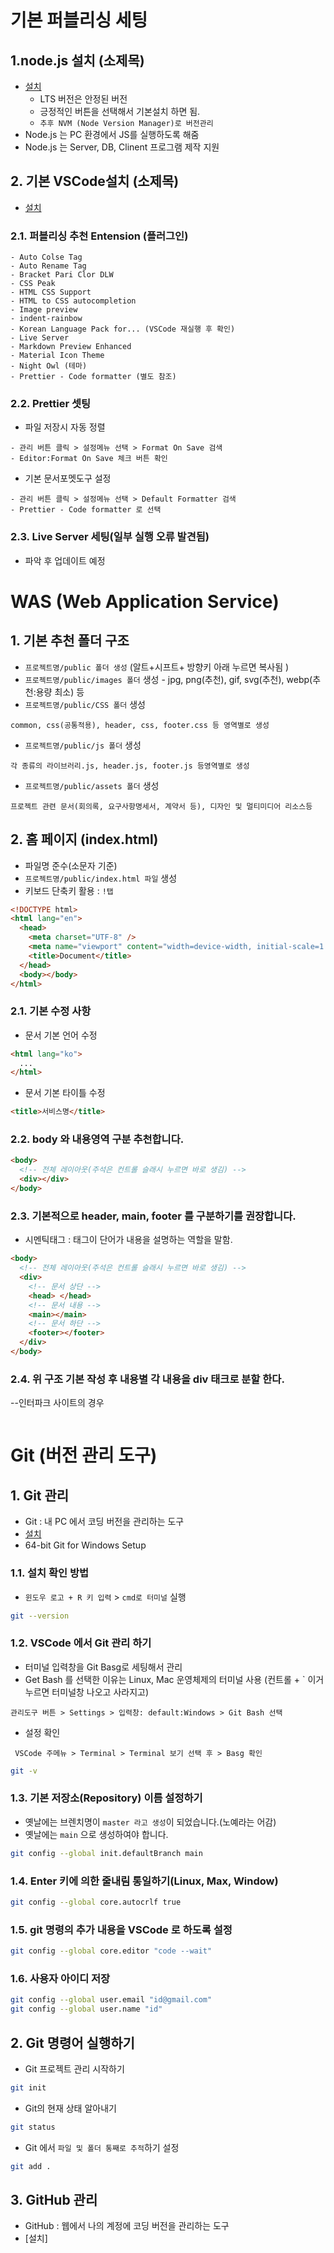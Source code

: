 # 기본 퍼블리싱 세팅

## 1.node.js 설치 (소제목)

- [설치](http://node.js.org)
  - LTS 버전은 안정된 버전
  - 긍정적인 버튼을 선택해서 기본설치 하면 됨.
  - `추후 NVM (Node Version Manager)로 버전관리`
- Node.js 는 PC 환경에서 JS를 실행하도록 해줌
- Node.js 는 Server, DB, Clinent 프로그램 제작 지원

## 2. 기본 VSCode설치 (소제목)

- [설치](http://code.visualstudio.com/)

### 2.1. 퍼블리싱 추천 Entension (플러그인)

```
- Auto Colse Tag
- Auto Rename Tag
- Bracket Pari Clor DLW
- CSS Peak
- HTML CSS Support
- HTML to CSS autocompletion
- Image preview
- indent-rainbow
- Korean Language Pack for... (VSCode 재실행 후 확인)
- Live Server
- Markdown Preview Enhanced
- Material Icon Theme
- Night Owl (테마)
- Prettier - Code formatter (별도 참조)

```

### 2.2. Prettier 셋팅

- 파일 저장시 자동 정렬

```
- 관리 버튼 클릭 > 설정메뉴 선택 > Format On Save 검색
- Editor:Format On Save 체크 버튼 확인
```

- 기본 문서포멧도구 설정

```
- 관리 버튼 클릭 > 설정메뉴 선택 > Default Formatter 검색
- Prettier - Code formatter 로 선택
```

### 2.3. Live Server 세팅(일부 실행 오류 발견됨)

- 파악 후 업데이트 예정

# WAS (Web Application Service)

## 1. 기본 추천 폴더 구조

- `프로젝트명/public 폴더 생성` (알트+시프트+ 방향키 아래 누르면 복사됨 )
- `프로젝트명/public/images 폴더` 생성 - jpg, png(추천), gif, svg(추천), webp(추천:용량 최소) 등
- `프로젝트명/public/CSS 폴더` 생성

```
common, css(공통적용), header, css, footer.css 등 영역별로 생성
```

- `프로젝트명/public/js 폴더` 생성

```
각 종류의 라이브러리.js, header.js, footer.js 등영역별로 생성
```

- `프로젝트명/public/assets 폴더` 생성

```
프로젝트 관련 문서(회의록, 요구사항명세서, 계약서 등), 디자인 및 멀티미디어 리소스등
```

## 2. 홈 페이지 (index.html)

- 파일명 준수(소문자 기준)
- `프로젝트명/public/index.html 파일` 생성
- 키보드 단축키 활용 : `!탭`

```html
<!DOCTYPE html>
<html lang="en">
  <head>
    <meta charset="UTF-8" />
    <meta name="viewport" content="width=device-width, initial-scale=1.0" />
    <title>Document</title>
  </head>
  <body></body>
</html>
```

### 2.1. 기본 수정 사항

- 문서 기본 언어 수정

```html
<html lang="ko">
  ...
</html>
```

- 문서 기본 타이틀 수정

```html
<title>서비스명</title>
```

### 2.2. body 와 내용영역 구분 추천합니다.

```html
<body>
  <!-- 전체 레이아웃(주석은 컨트롤 슬래시 누르면 바로 생김) -->
  <div></div>
</body>
```

### 2.3. 기본적으로 header, main, footer 를 구분하기를 권장합니다.

- 시멘틱태그 : 태그이 단어가 내용을 설명하는 역할을 말함.

```html
<body>
  <!-- 전체 레이아웃(주석은 컨트롤 슬래시 누르면 바로 생김) -->
  <div>
    <!-- 문서 상단 -->
    <head> </head>
    <!-- 문서 내용 -->
    <main></main>
    <!-- 문서 하단 -->
    <footer></footer>
  </div>
</body>
```

### 2.4. 위 구조 기본 작성 후 내용별 각 내용을 div 태크로 분할 한다.

--인터파크 사이트의 경우

```html

```

# Git (버전 관리 도구)

## 1. Git 관리

- Git : 내 PC 에서 코딩 버전을 관리하는 도구
- [설치](https://git-scm.com/)
- 64-bit Git for Windows Setup

### 1.1. 설치 확인 방법

- `윈도우 로고 + R 키 입력` > `cmd로 터미널` 실행

```bash
git --version
```

### 1.2. VSCode 에서 Git 관리 하기

- 터미널 입력창을 Git Basg로 세팅해서 관리
- Get Bash 를 선택한 이유는 Linux, Mac 운영체제의 터미널 사용 (컨트롤 + ` 이거 누르면 터미널창 나오고 사라지고)

```
관리도구 버튼 > Settings > 입력창: default:Windows > Git Bash 선택
```

- 설정 확인

```
 VSCode 주메뉴 > Terminal > Terminal 보기 선택 후 > Basg 확인
```

```bash
git -v

```

### 1.3. 기본 저장소(Repository) 이름 설정하기

- 옛날에는 브렌치명이 `master 라고 생성`이 되었습니다.(노예라는 어감)
- 옛날에는 `main` 으로 생성하여야 합니다.

```bash
git config --global init.defaultBranch main

```

### 1.4. Enter 키에 의한 줄내림 통일하기(Linux, Max, Window)

```bash
git config --global core.autocrlf true
```

### 1.5. git 명령의 추가 내용을 VSCode 로 하도록 설정

```bash
git config --global core.editor "code --wait"
```

### 1.6. 사용자 아이디 저장

```bash
git config --global user.email "id@gmail.com"
git config --global user.name "id"
```

## 2. Git 명령어 실행하기

- Git 프로젝트 관리 시작하기
<!-- 아래명령어로 실행하면 생성되는 .git 숨긴폴더 이거 삭제하면 ㅈ댐 모든 버전내용이 들어가있음 -->

```bash
git init
```
- Git의 현재 상태 알아내기
```bash
git status
```
- Git 에서 `파일 및 폴더 통째로 추적`하기 설정

```bash
git add .
```

## 3. GitHub 관리

- GitHub : 웹에서 나의 계정에 코딩 버전을 관리하는 도구
- [설치]
